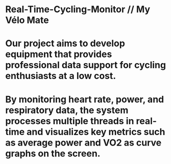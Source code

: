 # Real-Time-Cycling-Monitor // My Vélo Mate
# Our project aims to develop equipment that provides professional data support for cycling enthusiasts at a low cost.
# By monitoring heart rate, power, and respiratory data, the system processes multiple threads in real-time and visualizes key metrics such as average power and VO2 as curve graphs on the screen.
